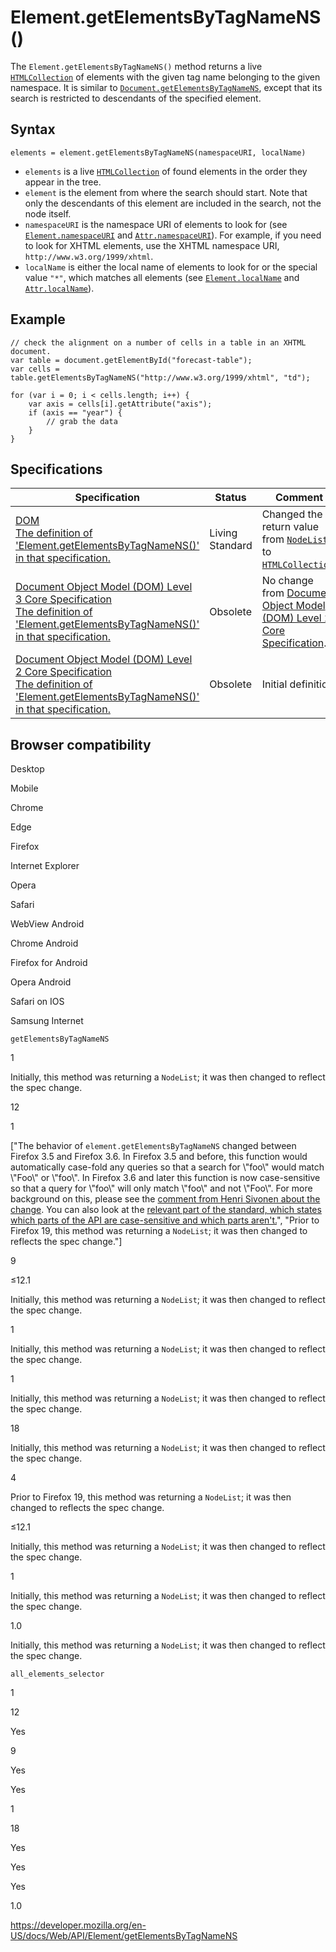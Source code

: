 Element.getElementsByTagNameNS()
================================

The `Element.getElementsByTagNameNS()` method returns a live [`HTMLCollection`](../htmlcollection) of elements with the given tag name belonging to the given namespace. It is similar to [`Document.getElementsByTagNameNS`](../document/getelementsbytagnamens), except that its search is restricted to descendants of the specified element.

Syntax
------

    elements = element.getElementsByTagNameNS(namespaceURI, localName)

-   `elements` is a live [`HTMLCollection`](../htmlcollection) of found elements in the order they appear in the tree.
-   `element` is the element from where the search should start. Note that only the descendants of this element are included in the search, not the node itself.
-   `namespaceURI` is the namespace URI of elements to look for (see [`Element.namespaceURI`](namespaceuri) and [`Attr.namespaceURI`](../attr/namespaceuri)). For example, if you need to look for XHTML elements, use the XHTML namespace URI, `http://www.w3.org/1999/xhtml`.
-   `localName` is either the local name of elements to look for or the special value `"*"`, which matches all elements (see [`Element.localName`](localname) and [`Attr.localName`](../attr/localname)).

Example
-------

    // check the alignment on a number of cells in a table in an XHTML document.
    var table = document.getElementById("forecast-table");
    var cells = table.getElementsByTagNameNS("http://www.w3.org/1999/xhtml", "td");

    for (var i = 0; i < cells.length; i++) {
        var axis = cells[i].getAttribute("axis");
        if (axis == "year") {
            // grab the data
        }
    }

Specifications
--------------

<table><thead><tr class="header"><th>Specification</th><th>Status</th><th>Comment</th></tr></thead><tbody><tr class="odd"><td><a href="https://dom.spec.whatwg.org/#dom-element-getelementsbytagnamens">DOM<br />
<span class="small">The definition of 'Element.getElementsByTagNameNS()' in that specification.</span></a></td><td><span class="spec-living">Living Standard</span></td><td>Changed the return value from <a href="../nodelist"><code>NodeList</code></a> to <a href="../htmlcollection"><code>HTMLCollection</code></a>.</td></tr><tr class="even"><td><a href="https://www.w3.org/TR/DOM-Level-3-Core/core.html#ID-A6C90942">Document Object Model (DOM) Level 3 Core Specification<br />
<span class="small">The definition of 'Element.getElementsByTagNameNS()' in that specification.</span></a></td><td><span class="spec-obsolete">Obsolete</span></td><td>No change from <a href="https://www.w3.org/TR/DOM-Level-2-Core/">Document Object Model (DOM) Level 2 Core Specification</a>.</td></tr><tr class="odd"><td><a href="https://www.w3.org/TR/DOM-Level-2-Core/core.html#ID-A6C90942">Document Object Model (DOM) Level 2 Core Specification<br />
<span class="small">The definition of 'Element.getElementsByTagNameNS()' in that specification.</span></a></td><td><span class="spec-obsolete">Obsolete</span></td><td>Initial definition</td></tr></tbody></table>

Browser compatibility
---------------------

Desktop

Mobile

Chrome

Edge

Firefox

Internet Explorer

Opera

Safari

WebView Android

Chrome Android

Firefox for Android

Opera Android

Safari on IOS

Samsung Internet

`getElementsByTagNameNS`

1

Initially, this method was returning a `NodeList`; it was then changed to reflect the spec change.

12

1

\["The behavior of `element.getElementsByTagNameNS` changed between Firefox 3.5 and Firefox 3.6. In Firefox 3.5 and before, this function would automatically case-fold any queries so that a search for \\"foo\\" would match \\"Foo\\" or \\"foo\\". In Firefox 3.6 and later this function is now case-sensitive so that a query for \\"foo\\" will only match \\"foo\\" and not \\"Foo\\". For more background on this, please see the [comment from Henri Sivonen about the change](https://bugzil.la/542185#c5). You can also look at the [relevant part of the standard, which states which parts of the API are case-sensitive and which parts aren't.](https://developer.mozilla.org/docs/Case_Sensitivity_in_class_and_id_Names)", "Prior to Firefox 19, this method was returning a `NodeList`; it was then changed to reflects the spec change."\]

9

≤12.1

Initially, this method was returning a `NodeList`; it was then changed to reflect the spec change.

1

Initially, this method was returning a `NodeList`; it was then changed to reflect the spec change.

1

Initially, this method was returning a `NodeList`; it was then changed to reflect the spec change.

18

Initially, this method was returning a `NodeList`; it was then changed to reflect the spec change.

4

Prior to Firefox 19, this method was returning a `NodeList`; it was then changed to reflects the spec change.

≤12.1

Initially, this method was returning a `NodeList`; it was then changed to reflect the spec change.

1

Initially, this method was returning a `NodeList`; it was then changed to reflect the spec change.

1.0

Initially, this method was returning a `NodeList`; it was then changed to reflect the spec change.

`all_elements_selector`

1

12

Yes

9

Yes

Yes

1

18

Yes

Yes

Yes

1.0

<a href="https://developer.mozilla.org/en-US/docs/Web/API/Element/getElementsByTagNameNS" class="_attribution-link">https://developer.mozilla.org/en-US/docs/Web/API/Element/getElementsByTagNameNS</a>
